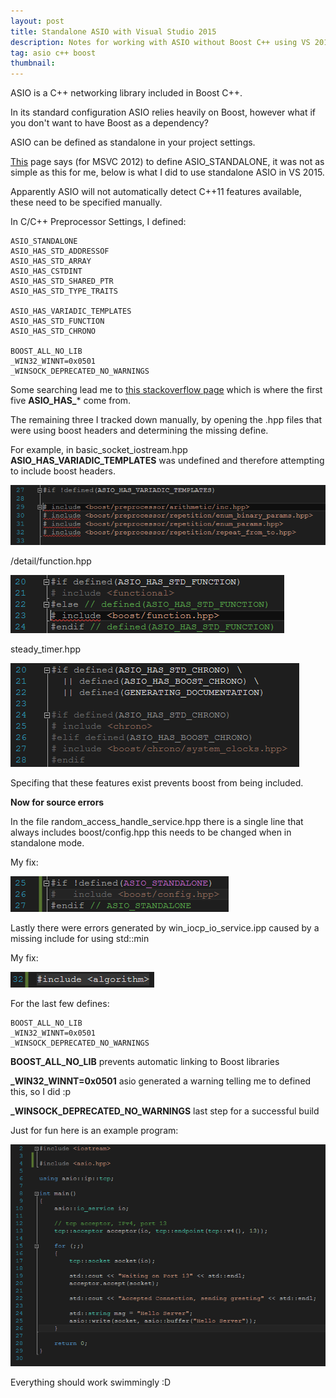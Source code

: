 ```yaml
---
layout: post
title: Standalone ASIO with Visual Studio 2015
description: Notes for working with ASIO without Boost C++ using VS 2015
tag: asio c++ boost
thumbnail: 
---
```


ASIO is a C++ networking library included in Boost C++. 

In its standard configuration ASIO relies heavily on Boost, however what if you don't want to have Boost as a dependency?

ASIO can be defined as standalone in your project settings.

[This](https://think-async.com/Asio/AsioStandalone) page says (for MSVC 2012) to define ASIO_STANDALONE, it was not as simple as this for me, below is what I did to use standalone ASIO in VS 2015.

Apparently ASIO will not automatically detect C++11 features available, these need to be specified manually.

In C/C++ Preprocessor Settings, I defined:

	ASIO_STANDALONE
	ASIO_HAS_STD_ADDRESSOF
	ASIO_HAS_STD_ARRAY
	ASIO_HAS_CSTDINT
	ASIO_HAS_STD_SHARED_PTR
	ASIO_HAS_STD_TYPE_TRAITS

	ASIO_HAS_VARIADIC_TEMPLATES
	ASIO_HAS_STD_FUNCTION
	ASIO_HAS_STD_CHRONO

	BOOST_ALL_NO_LIB
	_WIN32_WINNT=0x0501
	_WINSOCK_DEPRECATED_NO_WARNINGS

Some searching lead me to [this stackoverflow page](http://stackoverflow.com/questions/24877233/header-only-asio-standalone) which is where the first five **ASIO_HAS_*** come from.

The remaining three I tracked down manually, by opening the .hpp files that were using boost headers and determining the missing define.

For example, in basic_socket_iostream.hpp **ASIO_HAS_VARIADIC_TEMPLATES** was undefined and therefore attempting to include boost headers.

![Image not found!](/assets/2015/11/03/missing_define_variadic.PNG)

/detail/function.hpp

![Image not found!](/assets/2015/11/03/missing_define_function.PNG)

steady_timer.hpp

![Image not found!](/assets/2015/11/03/missing_define_timer.PNG)

Specifing that these features exist prevents boost from being included.

**Now for source errors**

In the file random_access_handle_service.hpp there is a single line that always includes boost/config.hpp this needs to be changed when in standalone mode.

My fix:

![Image not found!](/assets/2015/11/03/boost_config_standalone.PNG)

Lastly there were errors generated by win_iocp_io_service.ipp caused by a missing include for using std::min

My fix:

![Image not found!](/assets/2015/11/03/include_algorithm.PNG)

For the last few defines:

	BOOST_ALL_NO_LIB
	_WIN32_WINNT=0x0501
	_WINSOCK_DEPRECATED_NO_WARNINGS

**BOOST_ALL_NO_LIB** prevents automatic linking to Boost libraries

**_WIN32_WINNT=0x0501** asio generated a warning telling me to defined this, so I did :p

**_WINSOCK_DEPRECATED_NO_WARNINGS** last step for a successful build


Just for fun here is an example program:

![Image not found!](/assets/2015/11/03/example.PNG)

Everything should work swimmingly :D